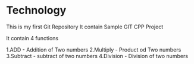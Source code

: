 # Technology
This is my first Git Repository
It contain Sample GIT CPP Project

It contain 4 functions

1.ADD - Addition of Two numbers
2.Multiply - Product od Two numbers
3.Subtract - subtract of two numbers
4.Division - Division of two numbers
